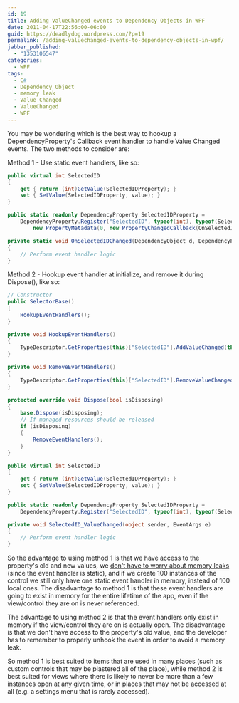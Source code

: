 ```yaml
---
id: 19
title: Adding ValueChanged events to Dependency Objects in WPF
date: 2011-04-17T22:56:00-06:00
guid: https://deadlydog.wordpress.com/?p=19
permalink: /adding-valuechanged-events-to-dependency-objects-in-wpf/
jabber_published:
  - "1353106547"
categories:
  - WPF
tags:
  - C#
  - Dependency Object
  - memory leak
  - Value Changed
  - ValueChanged
  - WPF
---
```

You may be wondering which is the best way to hookup a DependencyProperty's Callback event handler to handle Value Changed events. The two methods to consider are:

Method 1 - Use static event handlers, like so:

```csharp
public virtual int SelectedID
{
	get { return (int)GetValue(SelectedIDProperty); }
	set { SetValue(SelectedIDProperty, value); }
}

public static readonly DependencyProperty SelectedIDProperty =
	DependencyProperty.Register("SelectedID", typeof(int), typeof(SelectorBase),
		new PropertyMetadata(0, new PropertyChangedCallback(OnSelectedIDChanged)));

private static void OnSelectedIDChanged(DependencyObject d, DependencyPropertyChangedEventArgs e)
{
	// Perform event handler logic
}
```

Method 2 - Hookup event handler at initialize, and remove it during Dispose(), like so:

```csharp
// Constructor
public SelectorBase()
{
	HookupEventHandlers();
}

private void HookupEventHandlers()
{
	TypeDescriptor.GetProperties(this)["SelectedID"].AddValueChanged(this, SelectedID_ValueChanged);
}

private void RemoveEventHandlers()
{
	TypeDescriptor.GetProperties(this)["SelectedID"].RemoveValueChanged(this, SelectedID_ValueChanged);
}

protected override void Dispose(bool isDisposing)
{
	base.Dispose(isDisposing);
	// If managed resources should be released
	if (isDisposing)
	{
		RemoveEventHandlers();
	}
}

public virtual int SelectedID
{
	get { return (int)GetValue(SelectedIDProperty); }
	set { SetValue(SelectedIDProperty, value); }
}

public static readonly DependencyProperty SelectedIDProperty =
	DependencyProperty.Register("SelectedID", typeof(int), typeof(SelectorBase), new PropertyMetadata(0));

private void SelectedID_ValueChanged(object sender, EventArgs e)
{
	// Perform event handler logic
}
```

So the advantage to using method 1 is that we have access to the property's old and new values, we [don't have to worry about memory leaks](http://social.msdn.microsoft.com/Forums/en-US/wpf/thread/6f18c879-6ea4-4473-b316-30c4fd5f43b5) (since the event handler is static), and if we create 100 instances of the control we still only have one static event handler in memory, instead of 100 local ones. The disadvantage to method 1 is that these event handlers are going to exist in memory for the entire lifetime of the app, even if the view/control they are on is never referenced.

The advantage to using method 2 is that the event handlers only exist in memory if the view/control they are on is actually open. The disadvantage is that we don't have access to the property's old value, and the developer has to remember to properly unhook the event in order to avoid a memory leak.

So method 1 is best suited to items that are used in many places (such as custom controls that may be plastered all of the place), while method 2 is best suited for views where there is likely to never be more than a few instances open at any given time, or in places that may not be accessed at all (e.g. a settings menu that is rarely accessed).
